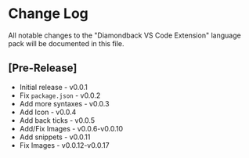 # Change Log

All notable changes to the "Diamondback VS Code Extension" language pack will be documented in this file.

## [Pre-Release]

- Initial release - v0.0.1
- Fix `package.json` - v0.0.2
- Add more syntaxes - v0.0.3
- Add Icon - v0.0.4
- Add back ticks - v0.0.5
- Add/Fix Images - v0.0.6-v0.0.10
- Add snippets - v0.0.11
- Fix Images - v0.0.12-v0.0.17